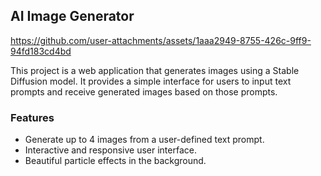 ## AI Image Generator

https://github.com/user-attachments/assets/1aaa2949-8755-426c-9ff9-94fd183cd4bd

This project is a web application that generates images using a Stable Diffusion model. It provides a simple interface for users to input text prompts and receive generated images based on those prompts.

### Features
- Generate up to 4 images from a user-defined text prompt.
- Interactive and responsive user interface.
- Beautiful particle effects in the background.
